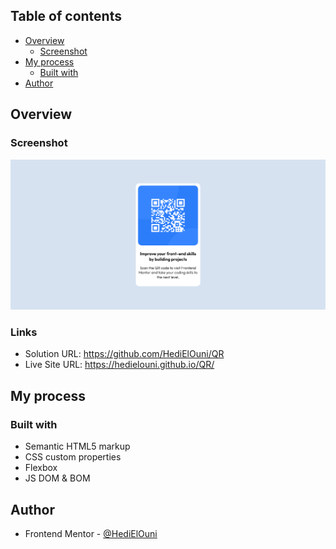 ## Table of contents

- [Overview](#overview)
  - [Screenshot](#screenshot)
- [My process](#my-process)
  - [Built with](#built-with)
- [Author](#author)

## Overview

### Screenshot

![](./images/screenshot.png)

### Links

- Solution URL: https://github.com/HediElOuni/QR
- Live Site URL: https://hedielouni.github.io/QR/

## My process

### Built with

- Semantic HTML5 markup
- CSS custom properties
- Flexbox
- JS DOM & BOM

## Author

- Frontend Mentor - [@HediElOuni](https://www.frontendmentor.io/profile/HediElOuni)
